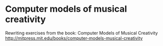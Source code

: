 Computer models of musical creativity
=====================================

Rewriting exercises from the book: Computer Models of Musical Creativity 
http://mitpress.mit.edu/books/computer-models-musical-creativity
